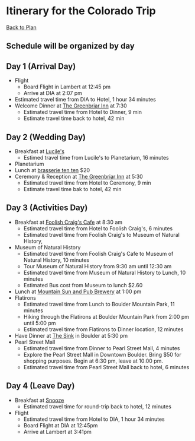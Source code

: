 # Itinerary for the Colorado Trip
[Back to Plan](../README.md)
## Schedule will be organized by day

## Day 1 (Arrival Day)
* Flight
   * Board Flight in Lambert at 12:45 pm
   * Arrive at DIA at 2:07 pm
* Estimated travel time from DIA to Hotel, 1 hour 34 minutes
* Welcome Dinner at [The Greenbriar Inn](http://www.greenbriarinn.com) at 7:30
    * Estimated travel time from Hotel to Dinner, 9 min
    * Estimate travel time back to hotel, 42 min

## Day 2 (Wedding Day)
* Breakfast at [Lucile's](https://www.luciles.com/)
    * Estimed travel time from Lucile's to Planetarium, 16 minutes
* Planetarium
* Lunch at [brasserie ten ten](https://www.brasserietenten.com) $20
* Ceremony & Reception at [The Greenbriar Inn](http://www.greenbriarinn.com) at 5:30
    * Estimated travel time from Hotel to Ceremony, 9 min
    * Estimate travel time bak to hotel, 42 min
## Day 3 (Activities Day)
* Breakfast at [Foolish Craig's Cafe](http://www.foolishcraigs.com/) at 8:30 am
    * Estimated travel time from Hotel to Foolish Craig's, 6 minutes
    * Estimated travel time from Foolish Craig's to Museum of Natural History,
* Museum of Natural History
  * Estimated travel time from Foolish Craig's Cafe to Museum of Natural History, 10 minutes
  * Tour Museum of Natural History from 9:30 am until 12:30 am
  * Estimated travel time from Museum of Natural History to Lunch, 10 minutes
  * Estimated Bus cost from Museum to lunch $2.60
* Lunch at [Mountain Sun and Pub Brewery](http://www.mountainsunpub.com/new/index.html) at 1:00 pm
* Flatirons
  * Estimated travel time from Lunch to Boulder Mountain Park, 11 minutes
  * Hiking through the Flatirons at Boulder Mountain Park from 2:00 pm until 5:00 pm
  * Estimated travel time from Flatirons to Dinner location, 12 minutes
* Have Dinner at [The Sink](https://thesink.com/) in Boulder at 5:30 pm
* Pearl Street Mall
  * Estimated travel time from Dinner to Pearl Street Mall, 4 minutes
  * Explore the Pearl Street Mall in Downtown Boulder. Bring $50 for shopping purposes. Begin at 6:30 pm, leave at 10:00 pm.
  * Estimated travel time from Pearl Street Mall back to hotel, 6 minutes

## Day 4 (Leave Day)
* Breakfast at [Snooze](http://snoozeeatery.com/locations/boco/)
    * Estimated travel time for round-trip back to hotel, 12 minutes
* Flight
    * Estimated travel time from Hotel to DIA, 1 hour 34 minutes
    * Board Flight at DIA at 12:45pm
    * Arrive at Lambert at 3:41pm

